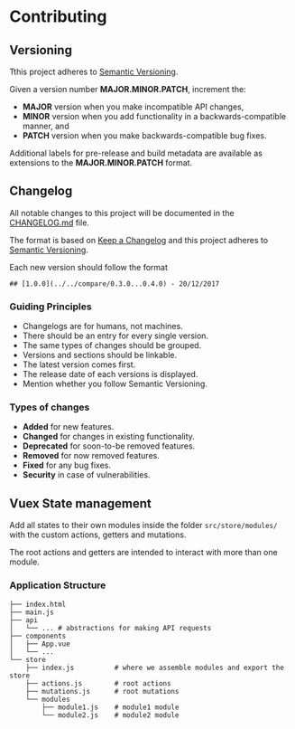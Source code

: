 # Contributing

## Versioning

Tthis project adheres to [Semantic Versioning](http://semver.org/).

Given a version number **MAJOR.MINOR.PATCH**, increment the:

- **MAJOR** version when you make incompatible API changes,
- **MINOR** version when you add functionality in a backwards-compatible manner, and
- **PATCH** version when you make backwards-compatible bug fixes.

Additional labels for pre-release and build metadata are available as extensions to the **MAJOR.MINOR.PATCH** format.


## Changelog

All notable changes to this project will be documented in the [CHANGELOG.md](CHANGELOG.md) file.

The format is based on [Keep a Changelog](http://keepachangelog.com/) and this project adheres to [Semantic Versioning](http://semver.org/).

Each new version should follow the format

```
## [1.0.0](../../compare/0.3.0...0.4.0) - 20/12/2017
```

### Guiding Principles

- Changelogs are for humans, not machines.
- There should be an entry for every single version.
- The same types of changes should be grouped.
- Versions and sections should be linkable.
- The latest version comes first.
- The release date of each versions is displayed.
- Mention whether you follow Semantic Versioning.

### Types of changes

- **Added** for new features.
- **Changed** for changes in existing functionality.
- **Deprecated** for soon-to-be removed features.
- **Removed** for now removed features.
- **Fixed** for any bug fixes.
- **Security** in case of vulnerabilities.

## Vuex State management

Add all states to their own modules inside the folder `src/store/modules/` with the custom actions, getters and mutations.

The root actions and getters are intended to interact with more than one module.

### Application Structure

```
├── index.html
├── main.js
├── api
│   └── ... # abstractions for making API requests
├── components
│   ├── App.vue
│   └── ...
└── store
    ├── index.js          # where we assemble modules and export the store
    ├── actions.js        # root actions
    ├── mutations.js      # root mutations
    └── modules
        ├── module1.js    # module1 module
        └── module2.js    # module2 module
```
